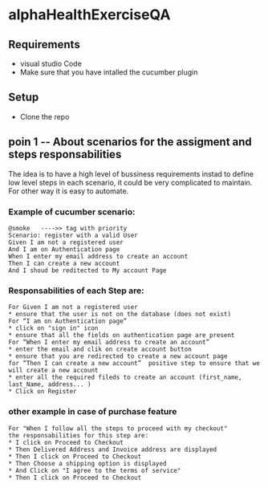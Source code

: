 # alphaHealthExerciseQA 

## Requirements
* visual studio Code
* Make sure that you have intalled the cucumber plugin

## Setup
* Clone the repo

## poin 1 -- About scenarios for the assigment and steps responsabilities
The idea is to have a high level of bussiness requirements instad to define low level steps in each scenario, it could be very complicated to maintain. 
For other way it is easy to automate.

### Example of cucumber scenario: 
```
@smoke   ---->> tag with priority 
Scenario: register with a valid User
Given I am not a registered user 
And I am on Authentication page
When I enter my email address to create an account
Then I can create a new account
And I shoud be reditected to My account Page
```
### Responsabilities of each Step are:
```
For Given I am not a registered user 
* ensure that the user is not on the database (does not exist)
For “I am on Authentication page”
* click on "sign in" icon
* ensure that all the fields on authentication page are present
For “When I enter my email address to create an account”
* enter the email and clik on create account button
* ensure that you are redirected to create a new account page
for “Then I can create a new account”  positive step to ensure that we will create a new account
* enter all the required fileds to create an account (first_name, last_Name, address... )
* Click on Register  
```


### other example in case of purchase feature

```
For "When I follow all the steps to proceed with my checkout" 
the responsabilities for this step are: 
* I click on Proceed to Checkout
* Then Delivered Address and Invoice address are displayed 
* Then I click on Proceed to Checkout
* Then Choose a shipping option is displayed
* And Click on "I agree to the terms of service" 
* Then I click on Proceed to Checkout
```
